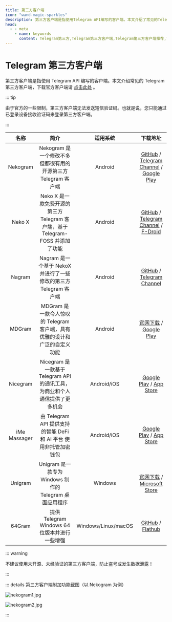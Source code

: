 ```yaml
---
title: 第三方客户端
icon: "wand-magic-sparkles"
description: 第三方客户端是指使用Telegram API编写的客户端。本文介绍了常见的Telegram第三方客户端，如Nekogram、Neko X、Nagram、MDGram、Nicegram、iMe Massager、Unigram、64Gram等。访问TGwiki - Telegram知识库，了解更多Telegram使用技巧。
head:
  - - meta
    - name: keywords
      content: Telegram第三方,Telegram第三方客户端,Telegram第三方客户端推荐,Telegram第三方客户端汇总,Telegram第三方客户端对比,TG第三方,TG第三方客户端,TG第三方客户端推荐,TG第三方客户端汇总,TG第三方客户端对比,电报第三方,电报第三方客户端,电报第三方客户端推荐,电报第三方客户端汇总,电报第三方客户端对比,TGwiki,Telegram知识库
---
```


# Telegram 第三方客户端

第三方客户端是指使用 Telegram API 编写的客户端。本文介绍常见的 Telegram 第三方客户端，下载官方客户端请 [点击此处](https://telegram.org/apps) 。

::: tip

由于官方的一些限制，第三方客户端无法发送短信验证码。也就是说，您只能通过已登录设备接收验证码来登录第三方客户端。

:::

|     名称     |                                      简介                                      |      适用系统       |                                                                                          下载地址                                                                                           |
| :----------: | :----------------------------------------------------------------------------: | :-----------------: | :-----------------------------------------------------------------------------------------------------------------------------------------------------------------------------------------: |
|   Nekogram   |         Nekogram 是一个修改不多但都很有用的开源第三方 Telegram 客户端          |       Android       | [GitHub](https://github.com/Nekogram/Nekogram/releases) / [Telegram Channel](https://t.me/NekogramAPKs) / [Google Play](https://play.google.com/store/apps/details?id=tw.nekomimi.nekogram) |
|    Neko X    | Neko X 是一款免费开源的第三方 Telegram 客户端，基于 Telegram-FOSS 并添加了功能 |       Android       |                [GitHub](https://github.com/NekoX-Dev/NekoX/releases) / [Telegram Channel](https://t.me/NekoXAPKs) / [F-Droid](https://f-droid.org/packages/nekox.messenger/)                |
|    Nagram    |        Nagram 是一个基于 NekoX 并进行了一些修改的第三方 Telegram 客户端        |       Android       |                                          [GitHub](https://github.com/NextAlone/Nagram/releases) / [Telegram Channel](https://t.me/nagram_channel)                                           |
|    MDGram    |   MDGram 是一款令人惊叹的 Telegram 客户端，具有优雅的设计和广泛的自定义功能    |       Android       |                             [官网下载](https://mdgram.org/mdgram-download/) / [Google Play](https://play.google.com/store/apps/details?id=org.telegram.mdgram)                              |
|   Nicegram   |  Nicegram 是一款基于 Telegram API 的通讯工具，为商业和个人通信提供了更多机会   |     Android/iOS     |              [Google Play](https://play.google.com/store/apps/details?id=app.nicegram) / [App Store](https://apps.apple.com/us/app/nicegram-ai-chat-for-telegram/id1608870673)              |
| iMe Massager |       由 Telegram API 提供支持的智能 DeFi 和 AI 平台 使用非托管加密钱包        |     Android/iOS     |             [Google Play](https://play.google.com/store/apps/details?id=com.iMe.android) / [App Store](https://apps.apple.com/us/app/ime-messenger-crypto-wallet/id1450480822)              |
|   Unigram    |            Unigram 是一款专为 Windows 制作的 Telegram 桌面应用程序             |       Windows       |                                        [官网下载](https://unigramdev.github.io/) / [Microsoft Store](https://apps.microsoft.com/detail/9N97ZCKPD60Q)                                        |
|    64Gram    |                 提供 Telegram Windows 64 位版本并进行一些增强                  | Windows/Linux/macOS |                              [GitHub](https://github.com/TDesktop-x64/tdesktop/releases) / [Flathub](https://flathub.org/apps/io.github.tdesktop_x64.TDesktop)                              |

::: warning

不建议使用未开源、未经验证的第三方客户端，防止盗号或发生数据泄露！

:::

::: details 第三方客户端附加功能截图（以 Nekogram 为例）

![nekogram1.jpg](https://s2.loli.net/2024/01/27/qlQJa98CcOX1i7E.jpg)

![nekogram2.jpg](https://s2.loli.net/2024/01/27/o8dPqHjUsy9rCaK.jpg)

:::
